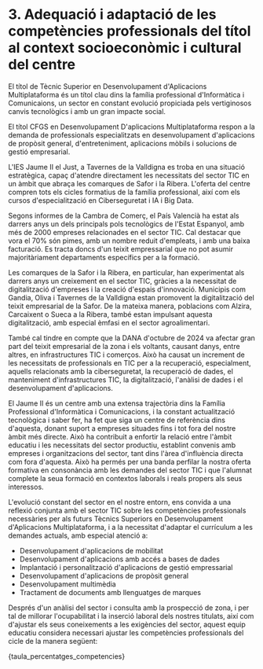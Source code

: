 

# 3. Adequació i adaptació de les competències  professionals del títol al context socioeconòmic i cultural del centre


<!-- El  primer  apartat,  resultat  del  consens,  ha  d'obeir  a  una  anàlisi  del  context socioeconòmic i cultural del centre educatiu i les característiques de l'alumnat.  

L'objectiu no és modificar o suprimir competències professionals del títol, sinó adaptar-les i ponderar-les segons l'anàlisi d'eixe entorn i el contingut del PAC. Sospesar i estimar  la  importància  de  cada  una  de  les  competències  professionals  del  cicle  i  desplegar  el projecte curricular d'acord amb això permet ajustar el perfil professional  per  a  formar titulats que s'adapten a les necessitats de l'entorn productiu i facilita la inserció laboral.  
Per  a  afrontar  correctament  este  primer  pas  de  la  concreció  del  perfil  professional,  és necessari que els equips educatius estiguen en contacte amb els consells territorials de la zona i tinguen en compte la visió dels prospectors d'empreses. Això es farà amb  la intenció d'establir una via de consulta directa amb el sector productiu. 
Les decisions per a efectuar el PCCF preses en este apartat haurien d'anar més enllà del  pla teòric. Això es pot aconseguir fent que el pes assignat a cada competència  professional tinga un reflex en el desenrotllament del treball a l'aula, com s'explicarà més avant. 

-->

El títol de Tècnic Superior en Desenvolupament d'Aplicacions Multiplataforma és un títol clau dins la família professional d'Informàtica i Comunicaions, un sector en constant evolució propiciada pels vertiginosos canvis tecnològics i amb un gran impacte social.

El títol CFGS en Desenvolupament D'aplicacions Multiplataforma respon a la demanda de professionals especialitzats en desenvolupament d'aplicacions de propòsit general, d'entreteniment, aplicacions mòbils i solucions de gestió empresarial.

L'IES Jaume II el Just, a Tavernes de la Valldigna es troba en una situació estratègica, capaç d'atendre directament les necessitats del sector TIC en un àmbit que abraça les comarques de Safor i la Ribera. L'oferta del centre compren tots els cicles formatius de la família professional, així com els cursos d'especialització en Ciberseguretat i IA i Big Data.

Segons informes de la Cambra de Comerç, el País Valencià ha estat als darrers anys un dels principals pols tecnològics de l'Estat Espanyol, amb més de 2000 empreses relacionades en el sector TIC. Cal destacar que vora el 70% són pimes, amb un nombre reduit d'empleats, i amb una baixa facturació. Es tracta doncs d'un teixit empressarial que no pot asumir majoritàriament departaments específics per a la formació.

Les comarques de la Safor i la Ribera, en particular, han experimentat als darrers anys un creixement en el sector TIC, gràcies a la necessitat de digitalització d'empreses i la creació d'espais d'innovació. Municipis com Gandia, Oliva i Tavernes de la Valldigna estan promovent la digitalització del teixit empresarial de la Safor. De la mateixa manera, poblacions com Alzira, Carcaixent o Sueca a la Ribera, també estan impulsant aquesta digitalització, amb especial èmfasi en el sector agroalimentari.

També cal tindre en compte que la DANA d'octubre de 2024 va afectar gran part del teixit empresarial de la zona i els voltants, causant danys, entre altres, en infrastructures TIC i comerços. Això ha causat un increment de les necessitats de professionals en TIC per a la recuperació, especialment, aquells relacionats amb la ciberseguretat, la recuperació de dades, el manteniment d'infrastructures TIC, la digitalització, l'anàlisi de dades i el desenvolupament d'aplicacions.

El Jaume II és un centre amb una extensa trajectòria dins la Família Professional d'Informàtica i Comunicacions, i la constant actualització tecnològica i saber fer, ha fet que siga un centre de referència dins d'aquesta, donant suport a empreses situades fins i tot fora del nostre àmbit més directe. Això ha contribuit a enfortir la relació entre l'àmbit educatiu i les necessitats del sector productiu, establint convenis amb empreses i organitzacions del sector, tant dins l'àrea d'influència directa com fora d'aquesta. Això ha permés per una banda perfilar la nostra oferta formativa en consonància amb les demandes del sector TIC i que l'alumnat complete la seua formació en contextos laborals i reals propers als seus interessos.

L'evolució constant del sector en el nostre entorn, ens convida a una reflexió conjunta amb el sector TIC sobre les competències professionals necessàries per als futurs Tècnics Superiors en Desenvolupament d'Aplicacions Multiplataforma, i a la necessitat d'adaptar el currículum a les demandes actuals, amb especial atenció a:

* Desenvolupament d'aplicacions de mobilitat
* Desenvolupament d'aplicacions amb accés a bases de dades
* Implantació i personalització d'aplicacions de gestió empressarial
* Desenvolupament d'aplicacions de propòsit general
* Desenvolupament multimèdia
* Tractament de documents amb llenguatges de marques

Després d'un anàlisi del sector i consulta amb la prospecció de zona, i per tal de millorar l'ocupabilitat i la inserció laboral dels nostres titulats, així com d'ajustar els seus coneixements a les exigències del sector, aquest equip educatiu considera necessari ajustar les competències professionals del cicle de la manera següent:

{taula_percentatges_competencies}